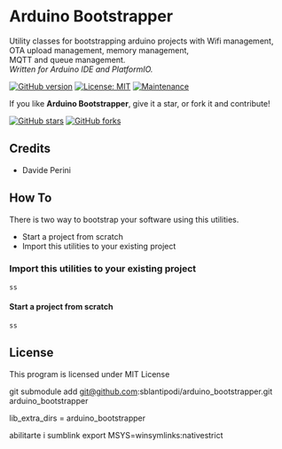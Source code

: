 # Arduino Bootstrapper

Utility classes for bootstrapping arduino projects with Wifi management, OTA upload management, memory management,   
MQTT and queue management.  
_Written for Arduino IDE and PlatformIO._

[![GitHub version](https://img.shields.io/github/v/release/sblantipodi/arduino_bootstrapper.svg)](https://img.shields.io/github/v/release/sblantipodi/arduino_bootstrapper.svg)
[![License: MIT](https://img.shields.io/badge/License-MIT-yellow.svg)](https://opensource.org/licenses/MIT)
[![Maintenance](https://img.shields.io/badge/Maintained%3F-yes-green.svg)](https://GitHub.com/sblantipodi/arduino_bootstrapper/graphs/commit-activity)

If you like **Arduino Bootstrapper**, give it a star, or fork it and contribute!

[![GitHub stars](https://img.shields.io/github/stars/sblantipodi/arduino_bootstrapper.svg?style=social&label=Star)](https://github.com/sblantipodi/arduino_bootstrapper/stargazers)
[![GitHub forks](https://img.shields.io/github/forks/sblantipodi/arduino_bootstrapper.svg?style=social&label=Fork)](https://github.com/sblantipodi/arduino_bootstrapper/network)

## Credits
- Davide Perini

## How To
There is two way to bootstrap your software using this utilities.
- Start a project from scratch
- Import this utilities to your existing project


### Import this utilities to your existing project
```
ss
```

#### Start a project from scratch
```
ss
```

## License
This program is licensed under MIT License



git submodule add git@github.com:sblantipodi/arduino_bootstrapper.git arduino_bootstrapper

lib_extra_dirs = arduino_bootstrapper

abilitarte i sumblink
export MSYS=winsymlinks:nativestrict
